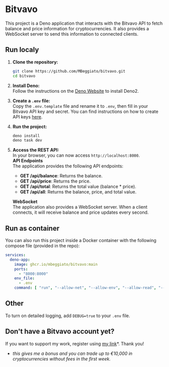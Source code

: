 # Bitvavo
This project is a Deno application that interacts with the Bitvavo API to fetch balance and price information for cryptocurrencies. It also provides a WebSocket server to send this information to connected clients.


## Run localy
1. **Clone the repository:**
    ```sh
    git clone https://github.com/MBeggiato/bitvavo.git
    cd bitvavo
    ```

2. **Install Deno:** <br>
    Follow the instructions on the [Deno Website](https://docs.deno.com/runtime/) to install Deno2.

3. **Create a `.env` file:** <br>
    Copy the `.env.template` file and rename it to `.env`, then fill in your Bitvavo API key and secret. You can find instructions on how to create API keys [here](https://support.bitvavo.com/hc/en-us/articles/4405059841809-What-are-API-keys-and-how-do-I-create-them).

4. **Run the project:** <br>
    ```sh
    deno install
    deno task dev
    ```

5. **Access the REST API:** <br>
    In your browser, you can now access `http://localhost:8000`. <br>
    **API Endpoints** <br>
    The application provides the following API endpoints:

    - **GET /api/balance**: Returns the balance.
    - **GET /api/price**: Returns the price.
    - **GET /api/total**: Returns the total value (balance * price).
    - **GET /api/all**: Returns the balance, price, and total value.

    **WebSocket** <br>
    The application also provides a WebSocket server. When a client connects, it will receive balance and price updates every second.

## Run as container
You can also run this project inside a Docker container with the following compose file (provided in the repo):
```yml
services:
  deno-app:
    image: ghcr.io/mbeggiato/bitvavo:main
    ports:
      - "8000:8000"
    env_file:
      - .env
    command: [ "run", "--allow-net", "--allow-env", "--allow-read", "--allow-sys", "main.ts" ]

```

## Other
To turn on detailed logging, add `DEBUG=true` to your `.env` file.

## Don't have a Bitvavo account yet?
If you want to support my work, register using [my link](https://bitvavo.com/invite?a=BF0BED4330)*. Thank you! <br>
* *this gives me a bonus and you can trade up to €10,000 in cryptocurrencies without fees in the first week.*

